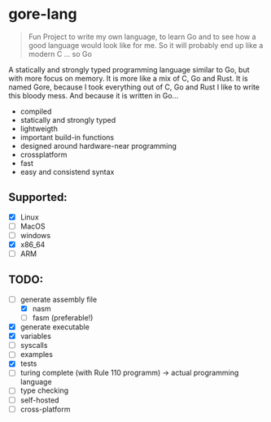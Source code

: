 # gore-lang

> Fun Project to write my own language, to learn Go and to see how a good language would look like for me. So it will probably end up like a modern C ... so Go

A statically and strongly typed programming language similar to Go, but with more focus on memory. It is more like a mix of C, Go and Rust. 
It is named Gore, because I took everything out of C, Go and Rust I like to write this bloody mess.
And because it is written in Go...

* compiled
* statically and strongly typed
* lightweigth
* important build-in functions
* designed around hardware-near programming
* crossplatform
* fast
* easy and consistend syntax

## Supported:
* [x] Linux
* [ ] MacOS
* [ ] windows
* [x] x86_64
* [ ] ARM

## TODO:
* [ ] generate assembly file
  * [x] nasm
  * [ ] fasm (preferable!)
* [x] generate executable
* [x] variables
* [ ] syscalls
* [ ] examples
* [x] tests
* [ ] turing complete (with Rule 110 programm) -> actual programming language
* [ ] type checking
* [ ] self-hosted
* [ ] cross-platform
